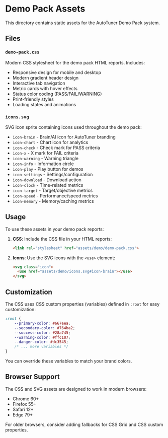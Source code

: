 # Demo Pack Assets

This directory contains static assets for the AutoTuner Demo Pack system.

## Files

### `demo-pack.css`
Modern CSS stylesheet for the demo pack HTML reports. Includes:
- Responsive design for mobile and desktop
- Modern gradient header design
- Interactive tab navigation
- Metric cards with hover effects
- Status color coding (PASS/FAIL/WARNING)
- Print-friendly styles
- Loading states and animations

### `icons.svg`
SVG icon sprite containing icons used throughout the demo pack:
- `icon-brain` - Brain/AI icon for AutoTuner branding
- `icon-chart` - Chart icon for analytics
- `icon-check` - Check mark for PASS criteria
- `icon-x` - X mark for FAIL criteria
- `icon-warning` - Warning triangle
- `icon-info` - Information circle
- `icon-play` - Play button for demos
- `icon-settings` - Settings/configuration
- `icon-download` - Download action
- `icon-clock` - Time-related metrics
- `icon-target` - Target/objective metrics
- `icon-speed` - Performance/speed metrics
- `icon-memory` - Memory/caching metrics

## Usage

To use these assets in your demo pack reports:

1. **CSS**: Include the CSS file in your HTML reports:
   ```html
   <link rel="stylesheet" href="assets/demo/demo-pack.css">
   ```

2. **Icons**: Use the SVG icons with the `<use>` element:
   ```html
   <svg class="icon">
     <use href="assets/demo/icons.svg#icon-brain"></use>
   </svg>
   ```

## Customization

The CSS uses CSS custom properties (variables) defined in `:root` for easy customization:

```css
:root {
    --primary-color: #667eea;
    --secondary-color: #764ba2;
    --success-color: #28a745;
    --warning-color: #ffc107;
    --danger-color: #dc3545;
    /* ... more variables */
}
```

You can override these variables to match your brand colors.

## Browser Support

The CSS and SVG assets are designed to work in modern browsers:
- Chrome 60+
- Firefox 55+
- Safari 12+
- Edge 79+

For older browsers, consider adding fallbacks for CSS Grid and CSS custom properties.
